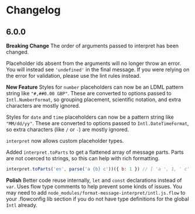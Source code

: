 # Changelog

## 6.0.0

**Breaking Change**
The order of arguments passed to interpret has been changed.

Placeholder ids absent from the arguments will no longer throw an error. You will instead see `'undefined'` in the final message. If you were relying on the error for validation, please use the lint rules instead.

**New Feature**
Styles for `number` placeholders can now be an LDML pattern string like `"#,##0.00 GBP"`. These are converted to options passed to `Intl.NumberFormat`, so grouping placement, scientific notation, and extra characters are mostly ignored.

Styles for `date` and `time` placeholders can now be a pattern string like `"MM/dd/yy"`. These are converted to options passed to `Intl.DateTimeFormat`, so extra characters (like `/` or `-`) are mostly ignored.

`interpret` now allows custom placeholder types.

Added `interpret.toParts` to get a flattened array of message parts. Parts are not coerced to strings, so this can help with rich formatting.
```js
interpret.toParts('en', parse('a {b} c'))({ b: 1 }) // [ 'a ', 1, ' c' ]
```

**Polish**
Better code reuse internally, `let` and `const` declarations instead of `var`.
Uses flow type comments to help prevent some kinds of issues. You may need to add `node_modules/format-message-interpret/intl.js.flow` to your .flowconfig lib section if you do not have type definitions for the global `Intl` already.
